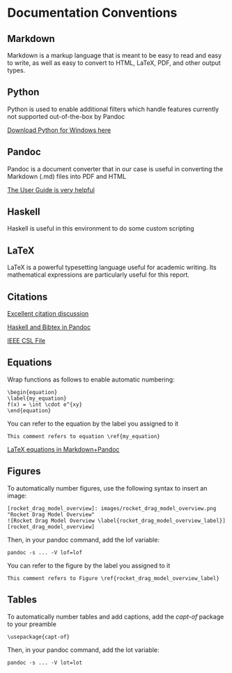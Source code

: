 # Documentation Conventions

## Markdown 
Markdown is a markup language that is meant to be easy to read and easy to write, as well as easy to convert to HTML, LaTeX, PDF, and other output types.

## Python
Python is used to enable additional filters which handle features currently not supported out-of-the-box by Pandoc

[Download Python for Windows here](https://www.python.org/downloads/windows/)

## Pandoc

Pandoc is a document converter that in our case is useful in converting the Markdown (.md) files into PDF and HTML

[The User Guide is very helpful](http://pandoc.org/README.html) 


## Haskell

Haskell is useful in this environment to do some custom scripting

## LaTeX

LaTeX is a powerful typesetting language useful for academic writing. Its mathematical expressions are particularly useful for this report.

## Citations

[Excellent citation discussion](http://www.chriskrycho.com/2015/academic-markdown-and-citations.html)

[Haskell and Bibtex in Pandoc](http://blog.wuzzeb.org/posts/2012-06-15-bibtex-and-pandoc.html)

[IEEE CSL File](https://gist.github.com/marcelofernandez/3264858)

## Equations

Wrap functions as follows to enable automatic numbering:
```
\begin{equation}
\label{my_equation}
f(x) = \int \cdot e^{xy}
\end{equation}
```
You can refer to the equation by the label you assigned to it
```
This comment refers to equation \ref{my_equation}
```
[LaTeX equations in Markdown+Pandoc](http://stackoverflow.com/questions/25042901/how-to-use-latex-equation-environment-in-pandoc-markdown)

## Figures

To automatically number figures, use the following syntax to insert an image:
```
[rocket_drag_model_overview]: images/rocket_drag_model_overview.png "Rocket Drag Model Overview" 
![Rocket Drag Model Overview \label{rocket_drag_model_overview_label}][rocket_drag_model_overview] 
```
Then, in your pandoc command, add the lof variable:
```
pandoc -s ... -V lof=lof
```
You can refer to the figure by the label you assigned to it
```
This comment refers to Figure \ref{rocket_drag_model_overview_label}
```

## Tables

To automatically number tables and add captions, add the *capt-of* package to your preamble
```
\usepackage{capt-of}
```

Then, in your pandoc command, add the lot variable:
```
pandoc -s ... -V lot=lot
```
